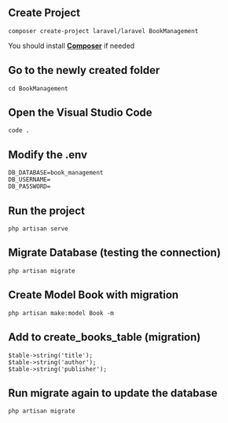 Create Project
-
```
composer create-project laravel/laravel BookManagement
```
You should install **[Composer](https://getcomposer.org/download/)** if needed

Go to the newly created folder
-
```
cd BookManagement
```

Open the Visual Studio Code
-
```
code .
```

Modify the .env
-
```
DB_DATABASE=book_management
DB_USERNAME=
DB_PASSWORD=
```

Run the project
-
```
php artisan serve
```

Migrate Database (testing the connection)
-
```
php artisan migrate
```

Create Model Book with migration
-
```
php artisan make:model Book -m
```

Add to create_books_table (migration)
-
```
$table->string('title');
$table->string('author');
$table->string('publisher');
```

Run migrate again to update the database
-
```
php artisan migrate
```